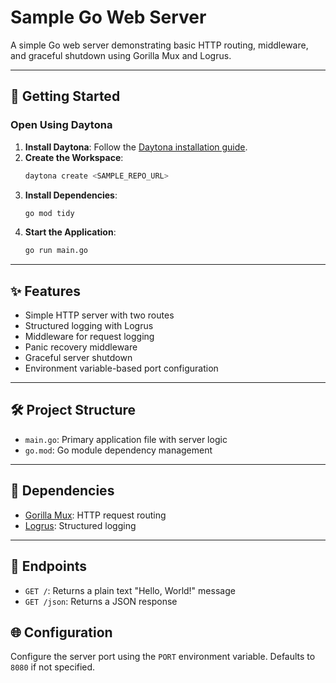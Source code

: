 # Sample Go Web Server

A simple Go web server demonstrating basic HTTP routing, middleware, and graceful shutdown using Gorilla Mux and Logrus.

---

## 🚀 Getting Started  

### Open Using Daytona  

1. **Install Daytona**: Follow the [Daytona installation guide](https://www.daytona.io/docs/installation/installation/).  
2. **Create the Workspace**:  
   ```bash  
   daytona create <SAMPLE_REPO_URL> 
   ```  
3. **Install Dependencies**:  
   ```bash
   go mod tidy
   ```
4. **Start the Application**:  
   ```bash  
   go run main.go
   ```  

---

## ✨ Features  

- Simple HTTP server with two routes
- Structured logging with Logrus
- Middleware for request logging
- Panic recovery middleware
- Graceful server shutdown
- Environment variable-based port configuration

---

## 🛠️ Project Structure

- `main.go`: Primary application file with server logic
- `go.mod`: Go module dependency management

---

## 🔧 Dependencies

- [Gorilla Mux](https://github.com/gorilla/mux): HTTP request routing
- [Logrus](https://github.com/sirupsen/logrus): Structured logging

---

## 📡 Endpoints

- `GET /`: Returns a plain text "Hello, World!" message
- `GET /json`: Returns a JSON response

## 🌐 Configuration

Configure the server port using the `PORT` environment variable. Defaults to `8080` if not specified.
